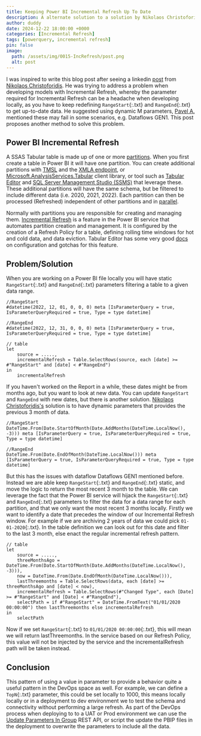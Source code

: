 ```yaml
---
title: Keeping Power BI Incremental Refresh Up To Date
description: A alternate solution to a solution by Nikolaos Christoforidis for keeping local Incremental Refresh Reports up to date
author: duddy
date: 2024-12-22 18:00:00 +0000
categories: [Incremental Refresh]
tags: [powerquery, incremental refresh]
pin: false
image:
  path: /assets/img/0015-IncRefresh/post.png
  alt: post
---
```

 
I was inspired to write this blog post after seeing a linkedin [post](https://www.linkedin.com/feed/update/urn:li:activity:7276526605563252736/) from [Nikolaos Christoforidis](https://www.linkedin.com/in/nikolaos-christoforidis-2678111b4/). He was trying to address a problem when developing models with Incremental Refresh, whereby the parameter required for Incremental Refresh can be a headache when developing locally, as you have to keep redefining `RangeStart`{:.txt} and `RangeEnd`{:.txt} to get up-to-date data. He suggested using dynamic M parameters, [Pavel A.](https://www.linkedin.com/in/paveladamcr/) mentioned these may fail in some scenarios, e.g. Dataflows GEN1. This post proposes another method to solve this problem.

## Power BI Incremental Refresh

A SSAS Tabular table is made up of one or more [partitions](https://learn.microsoft.com/en-us/analysis-services/tabular-models/partitions-ssas-tabular?view=asallproducts-allversions). When you first create a table in Power BI it will have one partition. You can create additional partitions with [TMSL](https://learn.microsoft.com/en-us/analysis-services/tmsl/tabular-model-scripting-language-tmsl-reference?view=asallproducts-allversions) and the [XMLA endpoint](https://learn.microsoft.com/en-us/power-bi/enterprise/service-premium-connect-tools), or [Microsoft.AnalysisServices.Tabular](https://learn.microsoft.com/en-us/dotnet/api/microsoft.analysisservices.tabular?view=analysisservices-dotnet) client library, or tool such as [Tabular Editor](https://github.com/TabularEditor/TabularEditor) and [SQL Server Management Studio (SSMS)](https://learn.microsoft.com/en-us/sql/ssms/sql-server-management-studio-ssms?view=sql-server-ver16) that leverage these. These additional partitions will have the same schema, but be filtered to include different data (i.e. 2020, 2021, 2022). Each partition can then be processed (Refreshed) independent of other partitions and in [parallel](https://blog.crossjoin.co.uk/2021/06/27/increasing-refresh-parallelism-and-performance-in-power-bi-premium/).

Normally with partitions you are responsible for creating and managing them. [Incremental Refresh](https://learn.microsoft.com/en-us/power-bi/connect-data/incremental-refresh-overview) is a feature in the Power BI service that automates partition creation and management. It is configured by the creation of a Refresh Policy for a table, defining rolling time windows for hot and cold data, and data eviction. Tabular Editor has some very good [docs](https://docs.tabulareditor.com/te3/tutorials/incremental-refresh/incremental-refresh-about.html?tabs=filterstep%2Cimport) on configuration and gotchas for this feature.

## Problem/Solution

When you are working on a Power BI file locally you will have static `RangeStart`{:.txt} and `RangeEnd`{:.txt} parameters filtering a table to a given data range.

```
//RangeStart
#datetime(2022, 12, 01, 0, 0, 0) meta [IsParameterQuery = true, IsParameterQueryRequired = true, Type = type datetime]
```

```
//RangeEnd
#datetime(2022, 12, 31, 0, 0, 0) meta [IsParameterQuery = true, IsParameterQueryRequired = true, Type = type datetime]
```

```
// table
let
    source = .....,
    incrementalRefresh = Table.SelectRows(source, each [date] >= #"RangeStart" and [date] < #"RangeEnd")
in 
    incrementalRefresh
```

If you haven't worked on the Report in a while, these dates might be from months ago, but you want to look at new data. You can update `RangeStart` and `RangeEnd` with new dates, but there is another solution. [Nikolaos Christoforidis's](https://www.linkedin.com/in/nikolaos-christoforidis-2678111b4/) solution is to have dynamic parameters that provides the previous 3 month of data. 

```
//RangeStart
DateTime.From(Date.StartOfMonth(Date.AddMonths(DateTime.LocalNow(), -3))) meta [IsParameterQuery = true, IsParameterQueryRequired = true, Type = type datetime]
```

```
//RangeEnd
DateTime.From(Date.EndOfMonth(DateTime.LocalNow())) meta [IsParameterQuery = true, IsParameterQueryRequired = true, Type = type datetime]
```

But this has the issues with dataflow Dataflows GEN1 mentioned before. Instead we are able keep `RangeStart`{:.txt} and `RangeEnd`{:.txt} static, and move the logic to return the most recent 3 month to the table. We can leverage the fact that the Power BI service will hijack the `RangeStart`{:.txt} and `RangeEnd`{:.txt} parameters to filter the data for a data range for each partition, and that we only want the most recent 3 months locally. Firstly we want to identify a date that precedes the window of our Incremental Refresh window. For example if we are archiving 2 years of data we could pick `01-01-2020`{:.txt}. In the table definition we can look out for this date and filter to the last 3 month, else enact the regular incremental refresh pattern.

```
// table
let
    source = .....,
    threeMonthsAgo = DateTime.From(Date.StartOfMonth(Date.AddMonths(DateTime.LocalNow(), -3))),
    now = DateTime.From(Date.EndOfMonth(DateTime.LocalNow())),
    lastThreemonths = Table.SelectRows(data, each [date] >= threeMonthsAgo and [date] < now),
    incrementalRefresh = Table.SelectRows(#"Changed Type", each [Date] >= #"RangeStart" and [Date] < #"RangeEnd"),
    selectPath = if #"RangeStart" = DateTime.FromText("01/01/2020 00:00:00") then lastThreemonths else incrementalRefresh
in 
    selectPath
```

Now if we set `RangeStart`{:.txt} to `01/01/2020 00:00:00`{:.txt}, this will mean we will return lastThreemonths. In the service based on our Refresh Policy, this value will not be injected by the service and the incrementalRefresh path will be taken instead.

## Conclusion

This pattern of using a value in parameter to provide a behavior quite a useful pattern in the DevOps space as well. For example, we can define a `TopN`{:.txt} parameter, this could be set locally to 1000, this means locally locally or in a deployment to dev environment we to test the schema and connectivity without performing a large refresh. As part of the DevOps process when deploying to to a UAT or Prod environment we can use the [Update Parameters In Group](https://learn.microsoft.com/en-us/rest/api/power-bi/datasets/update-parameters-in-group) REST API, or script the update the PBIP files in the deployment to overwrite the parameters to include all the data.